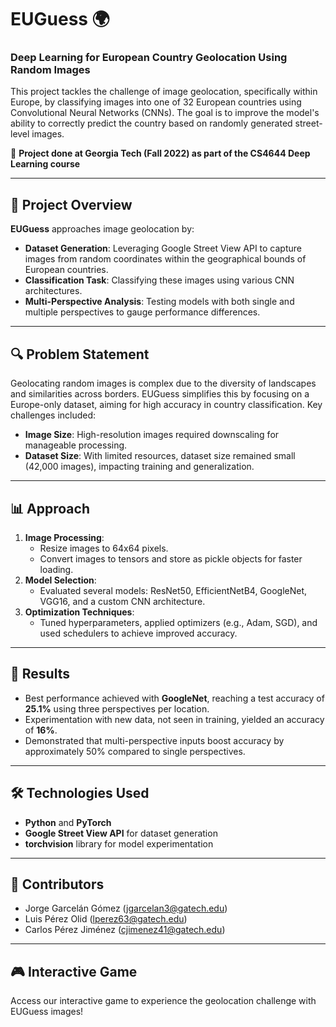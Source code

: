 # EUGuess 🌍
### Deep Learning for European Country Geolocation Using Random Images

This project tackles the challenge of image geolocation, specifically within Europe, by classifying images into one of 32 European countries using Convolutional Neural Networks (CNNs). The goal is to improve the model's ability to correctly predict the country based on randomly generated street-level images.

📅 **Project done at Georgia Tech (Fall 2022) as part of the CS4644 Deep Learning course**

---

## 📝 Project Overview

**EUGuess** approaches image geolocation by:
- **Dataset Generation**: Leveraging Google Street View API to capture images from random coordinates within the geographical bounds of European countries.
- **Classification Task**: Classifying these images using various CNN architectures.
- **Multi-Perspective Analysis**: Testing models with both single and multiple perspectives to gauge performance differences.

---

## 🔍 Problem Statement

Geolocating random images is complex due to the diversity of landscapes and similarities across borders. EUGuess simplifies this by focusing on a Europe-only dataset, aiming for high accuracy in country classification. Key challenges included:
- **Image Size**: High-resolution images required downscaling for manageable processing.
- **Dataset Size**: With limited resources, dataset size remained small (42,000 images), impacting training and generalization.

---

## 📊 Approach

1. **Image Processing**: 
   - Resize images to 64x64 pixels.
   - Convert images to tensors and store as pickle objects for faster loading.
2. **Model Selection**:
   - Evaluated several models: ResNet50, EfficientNetB4, GoogleNet, VGG16, and a custom CNN architecture.
3. **Optimization Techniques**:
   - Tuned hyperparameters, applied optimizers (e.g., Adam, SGD), and used schedulers to achieve improved accuracy.

---

## 🔬 Results

- Best performance achieved with **GoogleNet**, reaching a test accuracy of **25.1%** using three perspectives per location.
- Experimentation with new data, not seen in training, yielded an accuracy of **16%**.
- Demonstrated that multi-perspective inputs boost accuracy by approximately 50% compared to single perspectives.

---

## 🛠️ Technologies Used

- **Python** and **PyTorch**
- **Google Street View API** for dataset generation
- **torchvision** library for model experimentation

---

## 👥 Contributors

- Jorge Garcelán Gómez (jgarcelan3@gatech.edu)
- Luis Pérez Olid (lperez63@gatech.edu)
- Carlos Pérez Jiménez (cjimenez41@gatech.edu)

---

## 🎮 Interactive Game

Access our interactive game to experience the geolocation challenge with EUGuess images!

